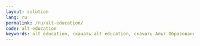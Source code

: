 ```yaml
---
layout: solution
lang: ru
permalink: /ru/alt-education/
code: alt-education
keywords: alt education, скачать alt education, скачать Альт Образование, Альт Образование, altlinux, basealt, дистрибутив Альт Образование, дистрибутив alt education, дистрибутивы alt, дистрибутивы Альт, Базальт СПО, opensource, linux, xfce, kde, Линукс, Альт Линукс, Альтлинукс
---
```

